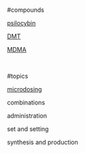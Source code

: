 #compounds

[psilocybin](psilocybin.md)

[DMT](DMT.md)

[MDMA](MDMA.md)

&nbsp;

#topics

[microdosing](microdosing.md)

combinations

administration

set and setting

synthesis and production




